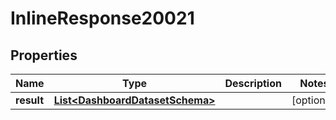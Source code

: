 # InlineResponse20021

## Properties
Name | Type | Description | Notes
------------ | ------------- | ------------- | -------------
**result** | [**List&lt;DashboardDatasetSchema&gt;**](DashboardDatasetSchema.md) |  |  [optional]

